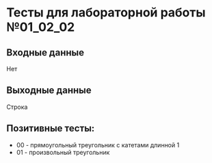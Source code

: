 # Тесты для лабораторной работы №01_02_02
## Входные данные
Нет
## Выходные данные
Строка
## Позитивные тесты:
- 00 - прямоугольный треугольник с катетами длинной 1
- 01 - произвольный треугольник